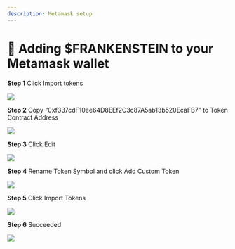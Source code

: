 ```yaml
---
description: Metamask setup
---
```


# 🔴 Adding $FRANKENSTEIN to your Metamask wallet

**Step 1** Click Import tokens

![](../.gitbook/assets/1.png)

**Step 2** Copy “0xf337cdF10ee64D8EEf2C3c87A5ab13b520EcaFB7” to Token Contract Address

![](../.gitbook/assets/2.png)

**Step 3** Click Edit&#x20;

![](../.gitbook/assets/3.png)

**Step 4** Rename Token Symbol and click Add Custom Token

![](../.gitbook/assets/4.png)

**Step 5** Click Import Tokens

![](../.gitbook/assets/5.png)

**Step 6** Succeeded

![](../.gitbook/assets/6.png)
